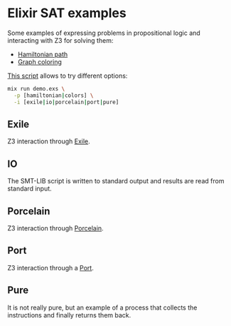 # Elixir SAT examples

Some examples of expressing problems in propositional logic and
interacting with Z3 for solving them:

- [Hamiltonian path](./lib/example/hamiltonian.ex)
- [Graph coloring](./lib/example/colors.ex)

[This script](./demo.exs) allows to try different options:

```sh
mix run demo.exs \
  -p [hamiltonian|colors] \
  -i [exile|io|porcelain|port|pure]
```

## Exile

Z3 interaction through [Exile](https://github.com/akash-akya/exile).

## IO

The SMT-LIB script is written to standard output and results are read from standard input.

## Porcelain

Z3 interaction through [Porcelain](https://github.com/alco/porcelain).

## Port

Z3 interaction through a [Port](https://hexdocs.pm/elixir/Port.html).

## Pure

It is not really pure, but an example of a process that collects the instructions and finally returns them back.
